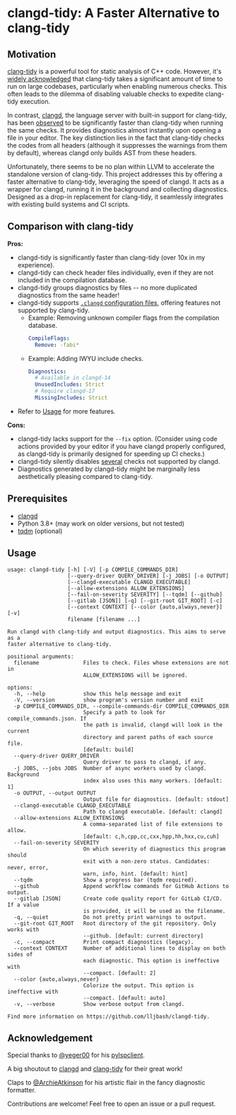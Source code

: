 # clangd-tidy: A Faster Alternative to clang-tidy

## Motivation

[clang-tidy](https://clang.llvm.org/extra/clang-tidy/) is a powerful tool for static analysis of C++ code. However, it's [widely acknowledged](https://www.google.com/search?q=clang-tidy+slow) that clang-tidy takes a significant amount of time to run on large codebases, particularly when enabling numerous checks. This often leads to the dilemma of disabling valuable checks to expedite clang-tidy execution.

In contrast, [clangd](https://clangd.llvm.org/), the language server with built-in support for clang-tidy, has been [observed](https://stackoverflow.com/questions/76531831/why-is-clang-tidy-in-clangd-so-much-faster-than-run-clang-tidy-itself) to be significantly faster than clang-tidy when running the same checks. It provides diagnostics almost instantly upon opening a file in your editor. The key distinction lies in the fact that clang-tidy checks the codes from all headers (although it suppresses the warnings from them by default), whereas clangd only builds AST from these headers.

Unfortunately, there seems to be no plan within LLVM to accelerate the standalone version of clang-tidy. This project addresses this by offering a faster alternative to clang-tidy, leveraging the speed of clangd. It acts as a wrapper for clangd, running it in the background and collecting diagnostics. Designed as a drop-in replacement for clang-tidy, it seamlessly integrates with existing build systems and CI scripts.

## Comparison with clang-tidy

**Pros:**

- clangd-tidy is significantly faster than clang-tidy (over 10x in my experience).
- clangd-tidy can check header files individually, even if they are not included in the compilation database.
- clangd-tidy groups diagnostics by files -- no more duplicated diagnostics from the same header!
- clangd-tidy supports [`.clangd` configuration files](https://clangd.llvm.org/config), offering features not supported by clang-tidy.
  - Example: Removing unknown compiler flags from the compilation database.
    ```yaml
    CompileFlags:
      Remove: -fabi*
    ```
  - Example: Adding IWYU include checks.
    ```yaml
    Diagnostics:
      # Available in clangd-14
      UnusedIncludes: Strict
      # Require clangd-17
      MissingIncludes: Strict
    ```
- Refer to [Usage](#usage) for more features.

**Cons:**

- clangd-tidy lacks support for the `--fix` option. (Consider using code actions provided by your editor if you have clangd properly configured, as clangd-tidy is primarily designed for speeding up CI checks.)
- clangd-tidy silently disables [several](https://searchfox.org/llvm/rev/cb7bda2ace81226c5b33165411dd0316f93fa57e/clang-tools-extra/clangd/TidyProvider.cpp#199-227) checks not supported by clangd.
- Diagnostics generated by clangd-tidy might be marginally less aesthetically pleasing compared to clang-tidy.

## Prerequisites

- [clangd](https://clangd.llvm.org/)
- Python 3.8+ (may work on older versions, but not tested)
- [tqdm](https://github.com/tqdm/tqdm) (optional)

## Usage

```
usage: clangd-tidy [-h] [-V] [-p COMPILE_COMMANDS_DIR]
                   [--query-driver QUERY_DRIVER] [-j JOBS] [-o OUTPUT]
                   [--clangd-executable CLANGD_EXECUTABLE]
                   [--allow-extensions ALLOW_EXTENSIONS]
                   [--fail-on-severity SEVERITY] [--tqdm] [--github]
                   [--gitlab [JSON]] [-q] [--git-root GIT_ROOT] [-c]
                   [--context CONTEXT] [--color {auto,always,never}] [-v]
                   filename [filename ...]

Run clangd with clang-tidy and output diagnostics. This aims to serve as a
faster alternative to clang-tidy.

positional arguments:
  filename              Files to check. Files whose extensions are not in
                        ALLOW_EXTENSIONS will be ignored.

options:
  -h, --help            show this help message and exit
  -V, --version         show program's version number and exit
  -p COMPILE_COMMANDS_DIR, --compile-commands-dir COMPILE_COMMANDS_DIR
                        Specify a path to look for compile_commands.json. If
                        the path is invalid, clangd will look in the current
                        directory and parent paths of each source file.
                        [default: build]
  --query-driver QUERY_DRIVER
                        Query driver to pass to clangd, if any.
  -j JOBS, --jobs JOBS  Number of async workers used by clangd. Background
                        index also uses this many workers. [default: 1]
  -o OUTPUT, --output OUTPUT
                        Output file for diagnostics. [default: stdout]
  --clangd-executable CLANGD_EXECUTABLE
                        Path to clangd executable. [default: clangd]
  --allow-extensions ALLOW_EXTENSIONS
                        A comma-separated list of file extensions to allow.
                        [default: c,h,cpp,cc,cxx,hpp,hh,hxx,cu,cuh]
  --fail-on-severity SEVERITY
                        On which severity of diagnostics this program should
                        exit with a non-zero status. Candidates: never, error,
                        warn, info, hint. [default: hint]
  --tqdm                Show a progress bar (tqdm required).
  --github              Append workflow commands for GitHub Actions to output.
  --gitlab [JSON]       Create code quality report for GitLab CI/CD. If a value
                        is provided, it will be used as the filename.
  -q, --quiet           Do not pretty print warnings to output.
  --git-root GIT_ROOT   Root directory of the git repository. Only works with
                        --github. [default: current directory]
  -c, --compact         Print compact diagnostics (legacy).
  --context CONTEXT     Number of additional lines to display on both sides of
                        each diagnostic. This option is ineffective with
                        --compact. [default: 2]
  --color {auto,always,never}
                        Colorize the output. This option is ineffective with
                        --compact. [default: auto]
  -v, --verbose         Show verbose output from clangd.

Find more information on https://github.com/lljbash/clangd-tidy.
```

## Acknowledgement

Special thanks to [@yeger00](https://github.com/yeger00) for his [pylspclient](https://github.com/yeger00/pylspclient).

A big shoutout to [clangd](https://clangd.llvm.org/) and [clang-tidy](https://clang.llvm.org/extra/clang-tidy/) for their great work!

Claps to [@ArchieAtkinson](https://github.com/ArchieAtkinson) for his artistic flair in the fancy diagnostic formatter.

Contributions are welcome! Feel free to open an issue or a pull request.
